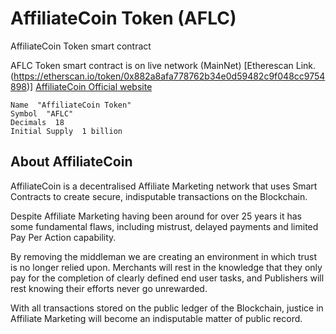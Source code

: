 # AffiliateCoin Token (AFLC)
AffiliateCoin Token smart contract

AFLC Token smart contract is on live network (MainNet)  [Etherescan Link.  (https://etherscan.io/token/0x882a8afa778762b34e0d59482c9f048cc9754898)]
[AffiliateCoin Official website](https://affiliatecoin.io)

    Name  "AffiliateCoin Token"
    Symbol  "AFLC"
    Decimals  18
    Initial Supply  1 billion


## About AffiliateCoin
AffiliateCoin is a decentralised Affiliate Marketing network that uses Smart Contracts to create secure, indisputable transactions on the Blockchain.

Despite Affiliate Marketing having been around for over 25 years it has some fundamental flaws, including mistrust, delayed payments and limited Pay Per Action capability.

By removing the middleman we are creating an environment in which trust is no longer relied upon. Merchants will rest in the knowledge that they only pay for the completion of clearly defined end user tasks, and Publishers will rest knowing their efforts never go unrewarded.

With all transactions stored on the public ledger of the Blockchain, justice in Affiliate Marketing will become an indisputable matter of public record.
